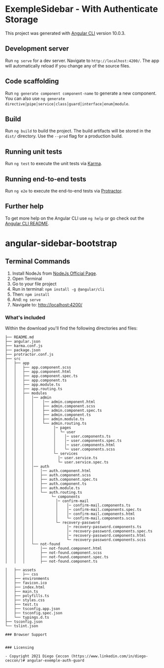# ExempleSidebar - With Authenticate Storage

This project was generated with [Angular CLI](https://github.com/angular/angular-cli) version 10.0.3.

## Development server

Run `ng serve` for a dev server. Navigate to `http://localhost:4200/`. The app will automatically reload if you change any of the source files.

## Code scaffolding

Run `ng generate component component-name` to generate a new component. You can also use `ng generate directive│pipe│service│class│guard│interface│enum│module`.

## Build

Run `ng build` to build the project. The build artifacts will be stored in the `dist/` directory. Use the `--prod` flag for a production build.

## Running unit tests

Run `ng test` to execute the unit tests via [Karma](https://karma-runner.github.io).

## Running end-to-end tests

Run `ng e2e` to execute the end-to-end tests via [Protractor](http://www.protractortest.org/).

## Further help

To get more help on the Angular CLI use `ng help` or go check out the [Angular CLI README](https://github.com/angular/angular-cli/blob/master/README.md).

# angular-sidebar-bootstrap

## Terminal Commands

1. Install NodeJs from [NodeJs Official Page](https://nodejs.org/en).
2. Open Terminal
3. Go to your file project
4. Run in terminal: `npm install -g @angular/cli`
5. Then: `npm install`
6. And: `ng serve`
7. Navigate to: [http://localhost:4200/](http://localhost:4200/)

### What's included

Within the download you'll find the following directories and files:

```
├── README.md
├── angular.json
├── karma.conf.js
├── package.json
├── protractor.conf.js
├── src
│   ├── app
│   │   ├── app.component.scss
│   │   ├── app.component.html
│   │   ├── app.component.spec.ts
│   │   ├── app.component.ts
│   │   ├── app.module.ts
│   │   ├── app.routing.ts
│   │   ├── modules
│   │   │   │── admin
│   │   │   │    │── admin.component.html
│   │   │   │    ├── admin.component.scss
│   │   │   │    ├── admin.component.spec.ts
│   │   │   │    ├── admin.component.ts
│   │   │   │    ├── admin.module.ts
│   │   │   │    └── admin.routing.ts
│   │   │   │         │─ pages
│   │   │   │         │  └─ user
│   │   │   │         │    │─ user.components.ts
│   │   │   │         │    │─ user.components.spec.ts
│   │   │   │         │    │─ user.components.html
│   │   │   │         │    └─ user.components.scss
│   │   │   │         └─ services
│   │   │   │           │─ user.service.ts
│   │   │   │           └─ user.service.spec.ts
│   │   │   │── auth
│   │   │   │   │── auth.component.html
│   │   │   │   ├── auth.component.scss
│   │   │   │   ├── auth.component.spec.ts
│   │   │   │   ├── auth.component.ts
│   │   │   │   ├── auth.module.ts
│   │   │   │   └── auth.routing.ts
│   │   │   │        └─ components
│   │   │   │          │─ confirm-mail
│   │   │   │          │    │─ confirm-mail.components.ts
│   │   │   │          │    │─ confirm-mail.components.spec.ts
│   │   │   │          │    │─ confirm-mail.components.html
│   │   │   │          │    └─ confirm-mail.components.scss
│   │   │   │          └─ recovery-password
│   │   │   │               │─ recovery-password.components.ts
│   │   │   │               │─ recovery-password.components.spec.ts
│   │   │   │               │─ recovery-password.components.html
│   │   │   │               └─ recovery-password.components.scss
│   │   │   └── not-found
│   │   │       │── not-found.component.html
│   │   │       ├── not-found.component.scss
│   │   │       ├── not-found.component.spec.ts
│   │   │       ├── not-found.component.ts

│   ├── assets
│   │   ├── css
│   ├── environments
│   ├── favicon.ico
│   ├── index.html
│   ├── main.ts
│   ├── polyfills.ts
│   ├── styles.css
│   ├── test.ts
│   ├── tsconfig.app.json
│   ├── tsconfig.spec.json
│   └── typings.d.ts
├── tsconfig.json
└── tslint.json

### Browser Support


### Licensing

- Copyright 2021 Diego Ceccon (https://www.linkedin.com/in/diego-ceccon/)# angular-exemple-auth-guard
```
